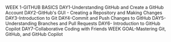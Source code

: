 WEEK 1-GITHUB BASICS
  DAY1-Understanding GitHub and Create a GitHub Account
  DAY2-GitHub's GUI - Creating a Repository and Making Changes
  DAY3-Introduction to Git
  DAY4-Commit and Push Changes to GitHub
  DAY5-Understanding Branches and Pull Requests
  DAY6- Introduction to GitHub Copilot
  DAY7-Collaborative Coding with Friends
  WEEK GOAL-Mastering Git, GitHub, and GitHub Copilot
